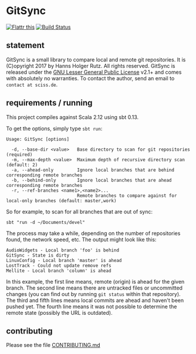 # GitSync

[![Flattr this](http://api.flattr.com/button/flattr-badge-large.png)](https://flattr.com/submit/auto?user_id=sciss&url=https%3A%2F%2Fgithub.com%2FSciss%2FGitSync&title=GitSync&language=Scala&tags=github&category=software)
[![Build Status](https://travis-ci.org/Sciss/GitSync.svg?branch=master)](https://travis-ci.org/Sciss/GitSync)

## statement

GitSync is a small library to compare local and remote git repositories.
It is (C)opyright 2017 by Hanns Holger Rutz. All rights reserved. GitSync is released under the [GNU Lesser General Public License](https://raw.github.com/Sciss/GitSync/master/LICENSE) v2.1+ and comes with absolutely no warranties. To contact the author, send an email to `contact at sciss.de`.

## requirements / running

This project compiles against Scala 2.12 using sbt 0.13.

To get the options, simply type `sbt run`:

    Usage: GitSync [options]

      -d, --base-dir <value>   Base directory to scan for git repositories (required)
      -m, --max-depth <value>  Maximum depth of recursive directory scan (default: 2)
      -a, --ahead-only         Ignore local branches that are behind corresponding remote branches
      -b, --behind-only        Ignore local branches that are ahead corresponding remote branches
      -r, --ref-branches <name1>,<name2>...
                               Remote branches to compare against for local-only branches (default: master,work)

So for example, to scan for all branches that are out of sync:

    sbt "run -d ~/Documents/devel"

The process may take a while, depending on the number of repositories found, the network speed, etc.
The output might look like this:

    AudioWidgets - Local branch 'foo' is behind
    GitSync - State is dirty
    LinuxConfig - Local branch 'master' is ahead
    LostTrack - Could not update remove refs
    Mellite - Local branch 'column' is ahead

In this example, the first line means, remote (origin) is ahead for the given branch.
The second line means there are untracked files or uncommitted changes (you can find out by running `git status` within that repository).
The third and fifth lines means local commits are ahead and haven't been pushed yet.
The fourth line means it was not possible to determine the remote state (possibly the URL is outdated).

## contributing

Please see the file [CONTRIBUTING.md](CONTRIBUTING.md)
